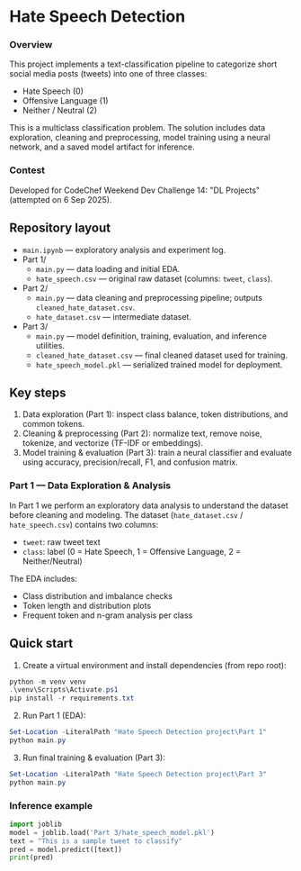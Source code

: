 # Hate Speech Detection

### Overview

This project implements a text-classification pipeline to categorize short social media posts (tweets) into one of three classes:

- Hate Speech (0)
- Offensive Language (1)
- Neither / Neutral (2)

This is a multiclass classification problem. The solution includes data exploration, cleaning and preprocessing, model training using a neural network, and a saved model artifact for inference.

### Contest

Developed for CodeChef Weekend Dev Challenge 14: "DL Projects" (attempted on 6 Sep 2025).

## Repository layout

- `main.ipynb` — exploratory analysis and experiment log.
- Part 1/
  - `main.py` — data loading and initial EDA.
  - `hate_speech.csv` — original raw dataset (columns: `tweet`, `class`).
- Part 2/
  - `main.py` — data cleaning and preprocessing pipeline; outputs `cleaned_hate_dataset.csv`.
  - `hate_dataset.csv` — intermediate dataset.
- Part 3/
  - `main.py` — model definition, training, evaluation, and inference utilities.
  - `cleaned_hate_dataset.csv` — final cleaned dataset used for training.
  - `hate_speech_model.pkl` — serialized trained model for deployment.

## Key steps

1. Data exploration (Part 1): inspect class balance, token distributions, and common tokens.
2. Cleaning & preprocessing (Part 2): normalize text, remove noise, tokenize, and vectorize (TF-IDF or embeddings).
3. Model training & evaluation (Part 3): train a neural classifier and evaluate using accuracy, precision/recall, F1, and confusion matrix.

### Part 1 — Data Exploration & Analysis

In Part 1 we perform an exploratory data analysis to understand the dataset before cleaning and modeling. The dataset (`hate_dataset.csv` / `hate_speech.csv`) contains two columns:

- `tweet`: raw tweet text
- `class`: label (0 = Hate Speech, 1 = Offensive Language, 2 = Neither/Neutral)

The EDA includes:

- Class distribution and imbalance checks
- Token length and distribution plots
- Frequent token and n-gram analysis per class

## Quick start

1. Create a virtual environment and install dependencies (from repo root):

```powershell
python -m venv venv
.\venv\Scripts\Activate.ps1
pip install -r requirements.txt
```

2. Run Part 1 (EDA):

```powershell
Set-Location -LiteralPath "Hate Speech Detection project\Part 1"
python main.py
```

3. Run final training & evaluation (Part 3):

```powershell
Set-Location -LiteralPath "Hate Speech Detection project\Part 3"
python main.py
```

### Inference example

```python
import joblib
model = joblib.load('Part 3/hate_speech_model.pkl')
text = "This is a sample tweet to classify"
pred = model.predict([text])
print(pred)
```
